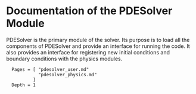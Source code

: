 # Documentation of the PDESolver Module

PDESolver is the primary module of the solver.
Its purpose is to load all the components of PDESolver and provide an
interface for running the code.
It also provides an interface for registering new initial conditions and
boundary conditions with the physics modules.

```@contents
  Pages = [ "pdesolver_user.md"
            "pdesolver_physics.md"
          ]
  Depth = 1
```

